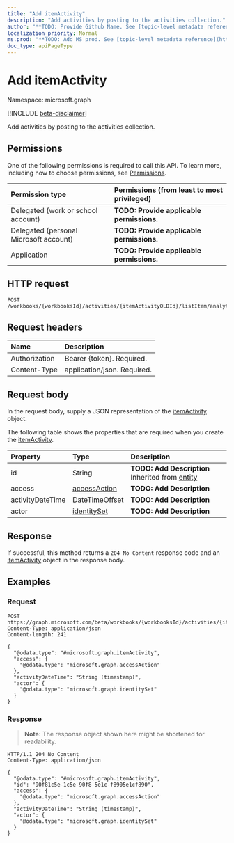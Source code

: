 ```yaml
---
title: "Add itemActivity"
description: "Add activities by posting to the activities collection."
author: "**TODO: Provide Github Name. See [topic-level metadata reference](https://msgo.azurewebsites.net/add/document/guidelines/metadata.html#topic-level-metadata)**"
localization_priority: Normal
ms.prod: "**TODO: Add MS prod. See [topic-level metadata reference](https://msgo.azurewebsites.net/add/document/guidelines/metadata.html#topic-level-metadata)**"
doc_type: apiPageType
---
```


# Add itemActivity
Namespace: microsoft.graph

[!INCLUDE [beta-disclaimer](../../includes/beta-disclaimer.md)]

Add activities by posting to the activities collection.

## Permissions
One of the following permissions is required to call this API. To learn more, including how to choose permissions, see [Permissions](/graph/permissions-reference).

|Permission type|Permissions (from least to most privileged)|
|:---|:---|
|Delegated (work or school account)|**TODO: Provide applicable permissions.**|
|Delegated (personal Microsoft account)|**TODO: Provide applicable permissions.**|
|Application|**TODO: Provide applicable permissions.**|

## HTTP request

<!-- {
  "blockType": "ignored"
}
-->
``` http
POST /workbooks/{workbooksId}/activities/{itemActivityOLDId}/listItem/analytics/allTime/activities/$ref
```

## Request headers
|Name|Description|
|:---|:---|
|Authorization|Bearer {token}. Required.|
|Content-Type|application/json. Required.|

## Request body
In the request body, supply a JSON representation of the [itemActivity](../resources/itemactivity.md) object.

The following table shows the properties that are required when you create the [itemActivity](../resources/itemactivity.md).

|Property|Type|Description|
|:---|:---|:---|
|id|String|**TODO: Add Description** Inherited from [entity](../resources/entity.md)|
|access|[accessAction](../resources/accessaction.md)|**TODO: Add Description**|
|activityDateTime|DateTimeOffset|**TODO: Add Description**|
|actor|[identitySet](../resources/identityset.md)|**TODO: Add Description**|



## Response

If successful, this method returns a `204 No Content` response code and an [itemActivity](../resources/itemactivity.md) object in the response body.

## Examples

### Request
<!-- {
  "blockType": "request",
  "name": "create_itemactivity_from_"
}
-->
``` http
POST https://graph.microsoft.com/beta/workbooks/{workbooksId}/activities/{itemActivityOLDId}/listItem/analytics/allTime/activities/$ref
Content-Type: application/json
Content-length: 241

{
  "@odata.type": "#microsoft.graph.itemActivity",
  "access": {
    "@odata.type": "microsoft.graph.accessAction"
  },
  "activityDateTime": "String (timestamp)",
  "actor": {
    "@odata.type": "microsoft.graph.identitySet"
  }
}
```


### Response
>**Note:** The response object shown here might be shortened for readability.
<!-- {
  "blockType": "response",
  "truncated": true,
  "@odata.type": "microsoft.graph.itemActivity"
}
-->
``` http
HTTP/1.1 204 No Content
Content-Type: application/json

{
  "@odata.type": "#microsoft.graph.itemActivity",
  "id": "90f81c5e-1c5e-90f8-5e1c-f8905e1cf890",
  "access": {
    "@odata.type": "microsoft.graph.accessAction"
  },
  "activityDateTime": "String (timestamp)",
  "actor": {
    "@odata.type": "microsoft.graph.identitySet"
  }
}
```

